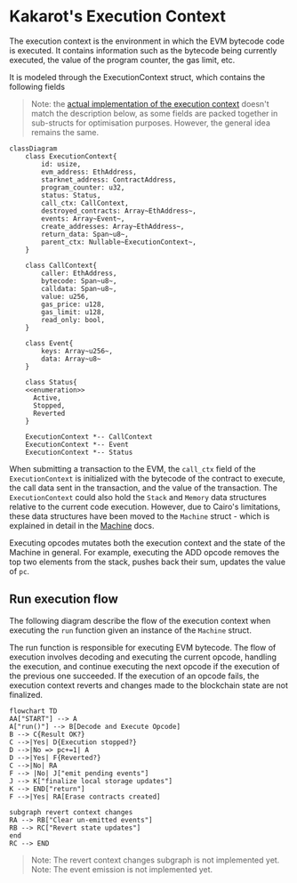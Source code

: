 # Kakarot's Execution Context

The execution context is the environment in which the EVM bytecode code is
executed. It contains information such as the bytecode being currently executed,
the value of the program counter, the gas limit, etc.

It is modeled through the ExecutionContext struct, which contains the following
fields

> Note: the
> [actual implementation of the execution context](https://github.com/kkrt-labs/kakarot-ssj/blob/main/crates/evm/src/context.cairo#L163)
> doesn't match the description below, as some fields are packed together in
> sub-structs for optimisation purposes. However, the general idea remains the
> same.

```mermaid
classDiagram
    class ExecutionContext{
        id: usize,
        evm_address: EthAddress,
        starknet_address: ContractAddress,
        program_counter: u32,
        status: Status,
        call_ctx: CallContext,
        destroyed_contracts: Array~EthAddress~,
        events: Array~Event~,
        create_addresses: Array~EthAddress~,
        return_data: Span~u8~,
        parent_ctx: Nullable~ExecutionContext~,
    }

    class CallContext{
        caller: EthAddress,
        bytecode: Span~u8~,
        calldata: Span~u8~,
        value: u256,
        gas_price: u128,
        gas_limit: u128,
        read_only: bool,
    }

    class Event{
        keys: Array~u256~,
        data: Array~u8~
    }

    class Status{
    <<enumeration>>
      Active,
      Stopped,
      Reverted
    }

    ExecutionContext *-- CallContext
    ExecutionContext *-- Event
    ExecutionContext *-- Status
```

When submitting a transaction to the EVM, the `call_ctx` field of the
`ExecutionContext` is initialized with the bytecode of the contract to execute,
the call data sent in the transaction, and the value of the transaction. The
`ExecutionContext` could also hold the `Stack` and `Memory` data structures
relative to the current code execution. However, due to Cairo's limitations,
these data structures have been moved to the `Machine` struct - which is
explained in detail in the [Machine](./machine.md) docs.

Executing opcodes mutates both the execution context and the state of the
Machine in general. For example, executing the ADD opcode removes the top two
elements from the stack, pushes back their sum, updates the value of `pc`.

## Run execution flow

The following diagram describe the flow of the execution context when executing
the `run` function given an instance of the `Machine` struct.

The run function is responsible for executing EVM bytecode. The flow of
execution involves decoding and executing the current opcode, handling the
execution, and continue executing the next opcode if the execution of the
previous one succeeded. If the execution of an opcode fails, the execution
context reverts and changes made to the blockchain state are not finalized.

```mermaid
flowchart TD
AA["START"] --> A
A["run()"] --> B[Decode and Execute Opcode]
B --> C{Result OK?}
C -->|Yes| D{Execution stopped?}
D -->|No => pc+=1| A
D -->|Yes| F{Reverted?}
C -->|No| RA
F --> |No| J["emit pending events"]
J --> K["finalize local storage updates"]
K --> END["return"]
F -->|Yes| RA[Erase contracts created]

subgraph revert context changes
RA --> RB["Clear un-emitted events"]
RB --> RC["Revert state updates"]
end
RC --> END
```

<!-- TODO -->

> Note: The revert context changes subgraph is not implemented yet. Note: The
> event emission is not implemented yet.
